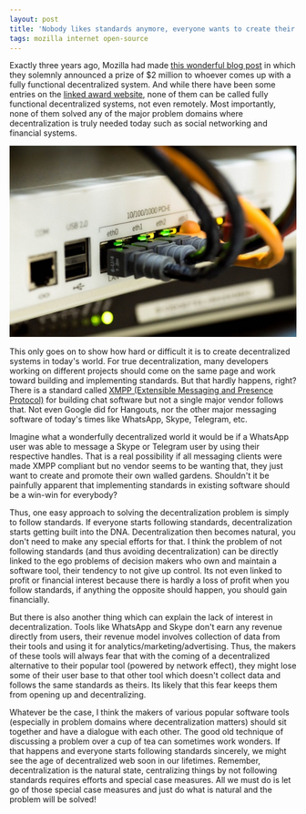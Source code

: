 ```yaml
---
layout: post
title: 'Nobody likes standards anymore, everyone wants to create their own walled gardens'
tags: mozilla internet open-source
---
```


Exactly three years ago, Mozilla had made 
[this wonderful blog post](https://blog.mozilla.org/blog/2017/06/21/2-million-prize-decentralize-web-apply-today/) in which they solemnly announced a prize of $2 million to whoever comes up with a fully functional decentralized system. And while there have been some entries on the [linked award website](https://wirelesschallenge.mozilla.org/), none of them can be called fully functional decentralized systems, not even remotely. Most importantly, none of them solved any of the major problem domains where decentralization is truly needed today such as social networking and financial systems.

![LAN Switch](/uploads/lan-switch.jpg)

This only goes on to show how hard or difficult it is to create decentralized systems in today's world. For true decentralization, many developers working on different projects should come on the same page and work toward building and implementing standards. But that hardly happens, right? There is a standard called [XMPP (Extensible Messaging and Presence Protocol)](https://xmpp.org/) for building chat software but not a single major vendor follows that. Not even Google did for Hangouts, nor the other major messaging software of today's times like WhatsApp, Skype, Telegram, etc.

Imagine what a wonderfully decentralized world it would be if a WhatsApp user was able to message a Skype or Telegram user by using their respective handles. That is a real possibility if all messaging clients were made XMPP compliant but no vendor seems to be wanting that, they just want to create and promote their own walled gardens. Shouldn't it be painfully apparent that implementing standards in existing software should be a win-win for everybody?

Thus, one easy approach to solving the decentralization problem is simply to follow standards. If everyone starts following standards, decentralization starts getting built into the DNA. Decentralization then becomes natural, you don't need to make any special efforts for that. I think the problem of not following standards (and thus avoiding decentralization) can be directly linked to the ego problems of decision makers who own and maintain a software tool, their tendency to not give up control. Its not even linked to profit or financial interest because there is hardly a loss of profit when you follow standards, if anything the opposite should happen, you should gain financially.

But there is also another thing which can explain the lack of interest in decentralization. Tools like WhatsApp and Skype don't earn any revenue directly from users, their revenue model involves collection of data from their tools and using it for analytics/marketing/advertising. Thus, the makers of these tools will always fear that with the coming of a decentralized alternative to their popular tool (powered by network effect), they might lose some of their user base to that other tool which doesn't collect data and follows the same standards as theirs. Its likely that this fear keeps them from opening up and decentralizing.

Whatever be the case, I think the makers of various popular software tools (especially in problem domains where decentralization matters) should sit together and have a dialogue with each other. The good old technique of discussing a problem over a cup of tea can sometimes work wonders. If that happens and everyone starts following standards sincerely, we might see the age of decentralized web soon in our lifetimes. Remember, decentralization is the natural state, centralizing things by not following standards requires efforts and special case measures. All we must do is let go of those special case measures and just do what is natural and the problem will be solved!